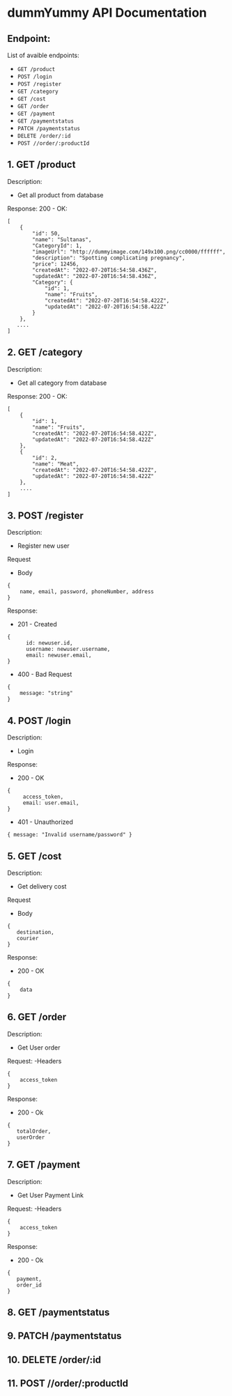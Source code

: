 # dummYummy API Documentation

## Endpoint:
List of avaible endpoints:

- `GET /product `
- `POST /login`
- `POST /register`
- `GET /category`
- `GET /cost`
- `GET /order`
- `GET /payment`
- `GET /paymentstatus`
- `PATCH /paymentstatus`
- `DELETE /order/:id`
- `POST //order/:productId`

## 1. GET /product

Description:

- Get all product from database


Response:
200 - OK:

```
[
    {
        "id": 50,
        "name": "Sultanas",
        "CategoryId": 1,
        "imageUrl": "http://dummyimage.com/149x100.png/cc0000/ffffff",
        "description": "Spotting complicating pregnancy",
        "price": 12456,
        "createdAt": "2022-07-20T16:54:58.436Z",
        "updatedAt": "2022-07-20T16:54:58.436Z",
        "Category": {
            "id": 1,
            "name": "Fruits",
            "createdAt": "2022-07-20T16:54:58.422Z",
            "updatedAt": "2022-07-20T16:54:58.422Z"
        }
    },
   ....
]
```
## 2. GET /category
Description:

- Get all category from database


Response:
200 - OK:
```
[
    {
        "id": 1,
        "name": "Fruits",
        "createdAt": "2022-07-20T16:54:58.422Z",
        "updatedAt": "2022-07-20T16:54:58.422Z"
    },
    {
        "id": 2,
        "name": "Meat",
        "createdAt": "2022-07-20T16:54:58.422Z",
        "updatedAt": "2022-07-20T16:54:58.422Z"
    },
    ....
]
```

## 3. POST /register
Description:

- Register new user

Request
- Body
``` 
{ 
    name, email, password, phoneNumber, address 
}
```

Response:

- 201 - Created

```
{
      id: newuser.id,
      username: newuser.username,
      email: newuser.email,
}
```

- 400 - Bad Request

```
{
    message: "string"
}
```

## 4. POST /login

Description:

- Login

Response:

- 200 - OK

```
{
     access_token,
     email: user.email,
}
```

- 401 - Unauthorized

```
{ message: "Invalid username/password" }
```

## 5. GET /cost

Description:
- Get delivery cost 

Request
- Body
```
{
   destination,
   courier 
}
```

Response:

- 200 - OK

```
{
    data
}
```

## 6. GET /order

Description:
- Get User order

Request:
-Headers
```
{
    access_token
}
```

Response:
- 200 - Ok 
```
{
   totalOrder,
   userOrder 
}
```

## 7. GET /payment
Description:
- Get User Payment Link

Request:
-Headers
```
{
    access_token
}
```
Response:
- 200 - Ok 
```
{
   payment,
   order_id 
}
```

## 8. GET /paymentstatus
## 9. PATCH /paymentstatus
## 10. DELETE /order/:id  
## 11. POST //order/:productId